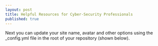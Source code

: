 ```yaml
---
layout: post
title: Helpful Resources for Cyber-Security Professionals
published: true
---
```


Next you can update your site name, avatar and other options using the _config.yml file in the root of your repository (shown below).




